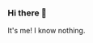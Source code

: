### Hi there 👋

<!--
**tosho/tosho** is a ✨ _special_ ✨ repository because its `README.md` (this file) appears on your GitHub profile.

-->
It's me!
I know nothing.
